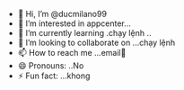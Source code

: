 - 👋 Hi, I’m @ducmilano99
- 👀 I’m interested in appcenter...
- 🌱 I’m currently learning .chạy lệnh ..
- 💞️ I’m looking to collaborate on ...chạy lệnh
- 📫 How to reach me ...email🥑
- 😄 Pronouns: ..No
- ⚡ Fun fact: ...khong

<!---
ducmilano99/ducmilano99 is a ✨ special ✨ repository because its `README.md` (this file) appears on your GitHub profile.
You can click the Preview link to take a look at your changes.
--->
